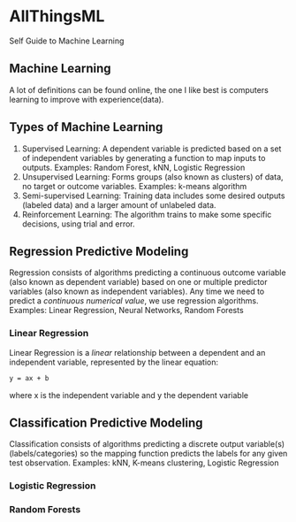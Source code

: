 # AllThingsML
Self Guide to Machine Learning

## Machine Learning
A lot of definitions can be found online, the one I like best is computers learning to improve with experience(data).

## Types of Machine Learning
1. Supervised Learning: A dependent variable is predicted based on a set of independent variables by generating a function to map inputs to outputs. Examples: Random Forest, kNN, Logistic Regression
2. Unsupervised Learning: Forms groups (also known as clusters) of data, no target or outcome variables. Examples: k-means algorithm
3. Semi-supervised Learning: Training data includes some desired outputs (labeled data) and a larger amount of unlabeled data.
4. Reinforcement Learning: The algorithm trains to make some specific decisions, using trial and error.


## Regression Predictive Modeling
Regression consists of algorithms predicting a continuous outcome variable (also known as dependent variable) based on one or multiple predictor variables (also known as independent variables).
Any time we need to predict a *continuous numerical value*, we use regression algorithms. Examples: Linear Regression, Neural Networks, Random Forests

### Linear Regression
Linear Regression is a *linear* relationship between a dependent and an independent variable, represented by the linear equation:
```sh
y = ax + b
```
where x is the independent variable and y the dependent variable



## Classification Predictive Modeling 
Classification consists of algorithms predicting a discrete output variable(s) (labels/categories) so the mapping function predicts the labels for any given test observation. Examples: kNN, K-means clustering, Logistic Regression

### Logistic Regression

### Random Forests 
